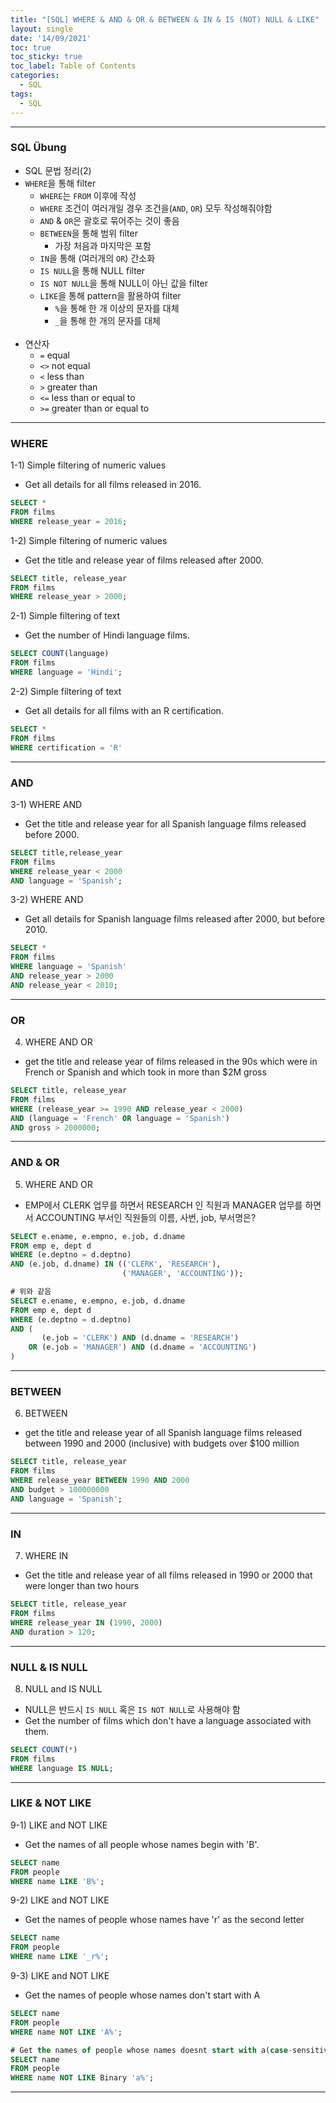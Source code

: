 ```yaml
---
title: "[SQL] WHERE & AND & OR & BETWEEN & IN & IS (NOT) NULL & LIKE"
layout: single
date: '14/09/2021'
toc: true
toc_sticky: true
toc_label: Table of Contents
categories:
  - SQL
tags:
  - SQL
---
```



---
### SQL Übung
* SQL 문법 정리(2)
* ```WHERE```을 통해 filter
    * ```WHERE```는 ```FROM``` 이후에 작성
    * ```WHERE``` 조건이 여러개일 경우 조건을(```AND```, ```OR```) 모두 작성해줘야함
    * `AND` & `OR`은 괄호로 묶어주는 것이 좋음
    * ```BETWEEN```을 통해 범위 filter
        * 가장 처음과 마지막은 포함
    * ```IN```을 통해 (여러개의 ```OR```) 간소화
    * ```IS NULL```을 통해 NULL filter
    * ```IS NOT NULL```을 통해 NULL이 아닌 값을 filter
    * ```LIKE```을 통해 pattern을 활용하여 filter
        * ```%```을 통해 한 개 이상의 문자를 대체
        * ```_```을 통해 한 개의 문자를 대체
<br><br>
* 연산자
    * ```=``` equal
    * ```<>``` not equal
    * ```<``` less than
    * ```>``` greater than
    * ```<=``` less than or equal to
    * ```>=``` greater than or equal to

---

### WHERE
1-1) Simple filtering of numeric values
* Get all details for all films released in 2016.

```sql
SELECT *
FROM films
WHERE release_year = 2016;
```

1-2) Simple filtering of numeric values
* Get the title and release year of films released after 2000.

```sql
SELECT title, release_year
FROM films
WHERE release_year > 2000;
```

2-1) Simple filtering of text
* Get the number of Hindi language films.

```sql
SELECT COUNT(language)
FROM films
WHERE language = 'Hindi';
```

2-2) Simple filtering of text
* Get all details for all films with an R certification.

```sql
SELECT *
FROM films
WHERE certification = 'R'
```
---

### AND
3-1) WHERE AND
* Get the title and release year for all Spanish language films released before 2000.

```sql
SELECT title,release_year
FROM films
WHERE release_year < 2000
AND language = 'Spanish';
```

3-2) WHERE AND
* Get all details for Spanish language films released after 2000, but before 2010.

```sql
SELECT *
FROM films
WHERE language = 'Spanish'
AND release_year > 2000
AND release_year < 2010;
```
---

### OR
4) WHERE AND OR
* get the title and release year of films released in the 90s which were in French or Spanish and which took in more than $2M gross

```sql
SELECT title, release_year
FROM films
WHERE (release_year >= 1990 AND release_year < 2000)
AND (language = 'French' OR language = 'Spanish')
AND gross > 2000000;
```
---

### AND & OR
5) WHERE AND OR
* EMP에서 CLERK 업무를 하면서 RESEARCH 인 직원과 MANAGER 업무를 하면서 ACCOUNTING 부서인 직원들의 이름, 사번, job, 부서명은?

```sql
SELECT e.ename, e.empno, e.job, d.dname
FROM emp e, dept d 
WHERE (e.deptno = d.deptno)
AND (e.job, d.dname) IN (('CLERK', 'RESEARCH'), 
						 ('MANAGER', 'ACCOUNTING'));

# 위와 같음
SELECT e.ename, e.empno, e.job, d.dname
FROM emp e, dept d 
WHERE (e.deptno = d.deptno) 
AND (
	   (e.job = 'CLERK') AND (d.dname = 'RESEARCH') 
	OR (e.job = 'MANAGER') AND (d.dname = 'ACCOUNTING') 
)
```
---

### BETWEEN
6) BETWEEN
* get the title and release year of all Spanish language films released between 1990 and 2000 (inclusive) with budgets over $100 million

```sql
SELECT title, release_year
FROM films
WHERE release_year BETWEEN 1990 AND 2000
AND budget > 100000000
AND language = 'Spanish';
```
---

### IN
7) WHERE IN
* Get the title and release year of all films released in 1990 or 2000 that were longer than two hours

```sql
SELECT title, release_year
FROM films
WHERE release_year IN (1990, 2000)
AND duration > 120;
```
---

### NULL & IS NULL
8) NULL and IS NULL
* NULL은 반드시 `IS NULL` 혹은 `IS NOT NULL`로 사용해야 함
* Get the number of films which don't have a language associated with them.

```sql
SELECT COUNT(*)
FROM films
WHERE language IS NULL;
```
---

### LIKE & NOT LIKE
9-1) LIKE and NOT LIKE
* Get the names of all people whose names begin with 'B'.

```sql
SELECT name
FROM people
WHERE name LIKE 'B%';
```

9-2) LIKE and NOT LIKE
* Get the names of people whose names have 'r' as the second letter

```sql
SELECT name
FROM people
WHERE name LIKE '_r%';
```

9-3) LIKE and NOT LIKE
* Get the names of people whose names don't start with A

```sql
SELECT name
FROM people
WHERE name NOT LIKE 'A%';

# Get the names of people whose names doesnt start with a(case-sensitive)
SELECT name
FROM people
WHERE name NOT LIKE Binary 'a%';
```

---